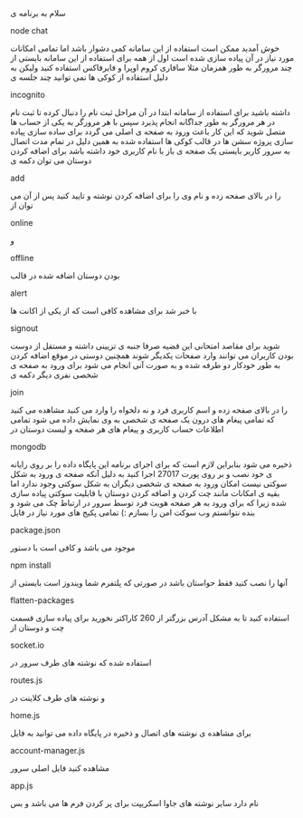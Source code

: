 ﻿سلام
به برنامه ی

node chat

خوش آمدید
ممکن است استفاده از این سامانه کمی دشوار باشد اما تمامی امکانات مورد نیاز در آن پیاده سازی شده است
اول از همه برای استفاده از این سامانه بایستی از چند مرورگر به طور همزمان
مثلا سافاری کروم اوپرا و فایرفاکس
استفاده کنید
ولیکن به دلیل استفاده از کوکی ها نمی توانید چند جلسه ی 

incognito

داشته باشید
برای استفاده از سامانه ابتدا در آن مراحل ثبت نام را دنبال کرده تا ثبت نام در هر مرورگر به طور جداگانه انجام پذیرد
سپس با هر مرورگر به یکی از حساب ها متصل شوید
که این کار باعث ورود به صفحه ی اصلی می گردد
برای ساده سازی پیاده سازی پروژه سشن ها در قالب کوکی ها استفاده شده به همین دلیل در تمام مدت اتصال به سرور کاربر بایستی 
یک صفحه ی باز با نام کاربری خود داشته باشد
برای اضافه کردن دوستان می توان دکمه ی

add

را در بالای صفحه زده و نام وی را برای اضافه کردن نوشته و تایید کنید
پس از آن می توان از

online

و

offline

بودن دوستان اضافه شده در قالب

alert

با خبر شد
برای مشاهده کافی است که از یکی از اکانت ها 

signout

شوید
برای مقاصد امتحانی این قضیه صرفا جنبه ی تزیینی داشته و مستقل از دوست بودن کاربران می توانند وارد صفحات یکدیگر شوند
همچنین دوستی در موقع اضافه کردن به طور خودکار دو طرفه شده و به صورت آنی انجام می شود
برای ورود به صفحه ی شخصی نفری دیگر دکمه ی

join

را در بالای صفحه زده و اسم کاربری فرد و نه دلخواه را وارد می کنید
مشاهده می کنید که تمامی پیغام های درون یک صفحه ی شخصی به وی نمایش داده می شود
تمامی اطلاعات حساب کاربری و پیغام های هر صفحه و لیست دوستان در

mongodb

ذخیره می شود بنابراین لازم است که برای اجرای برنامه این پایگاه داده را بر روی رایانه ی خود نصب و بر روی پورت 27017 اجرا کنید
به دلیل آنکه صفحه ی ورود به شکل سوکتی نیست امکان ورود به صفحه ی شخصی دیگران به شکل سوکتی وجود ندارد اما
بقیه ی امکانات مانند چت کردن و اضافه کردن دوستان با قابلیت سوکتی پیاده سازی شده
زیرا که برای ورود به هر ضفحه هویت فرد توسط سرور در ارتباط چک می شود و بنده
نتوانستم وب سوکت امن را بسازم :)
تمامی پکیج های مورد نیاز در فایل

package.json

موجود می باشد و کافی است با دستور

npm install

آنها را نصب کنید
فقط حواستان باشد در صورتی که پلتفرم شما ویندوز است بایستی از

flatten-packages

استفاده کنید تا به مشکل آدرس بزرگتر از 260 کاراکتر نخورید
برای پیاده سازی قسمت چت و دوستان از

socket.io

استفاده شده که نوشته های طرف سرور در 

routes.js

و نوشته های طرف کلاینت در 

home.js

برای مشاهده ی نوشته های اتصال و ذخیره در پایگاه داده می توانید به فایل

account-manager.js

مشاهده کنید
فایل اصلی سرور

app.js

نام دارد
سایر نوشته های جاوا اسکریپت برای پر کردن فرم ها می باشد و بس
